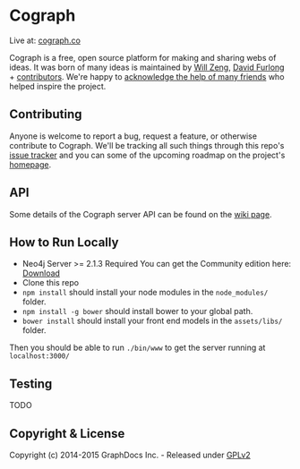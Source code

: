 Cograph
=====
Live at: [cograph.co](http://cograph.co)


Cograph is a free, open source platform for making and sharing webs of ideas.
It was born of many ideas is maintained by [Will Zeng](https://github.com/willzeng), [David Furlong](https://github.com/davidfurlong/) + [contributors](https://github.com/willzeng/cograph/graphs/contributors).
We're happy to [acknowledge the help of many friends](https://github.com/willzeng/cograph/wiki/Acknowledgements) who helped inspire the project.

Contributing
----------
Anyone is welcome to report a bug, request a feature, or otherwise contribute to Cograph.  We'll be tracking all such things through this repo's [issue tracker](https://github.com/willzeng/cograph/issues) and you can some of the upcoming roadmap on the project's [homepage](http://cograph.co).

API
----------
Some details of the Cograph server API can be found on the [wiki page](https://github.com/willzeng/cograph/wiki).

How to Run Locally
----------

- Neo4j Server >= 2.1.3 Required
You can get the Community edition here: [Download](http://neo4j.com/download-4/?utm_expid=86168100-4.4jhtKky8TSanVw1z1BH-8A.3&utm_referrer=http%3A%2F%2Fneo4j.com%2F)
- Clone this repo
- `npm install` should install your node modules in the `node_modules/` folder.
- `npm install -g bower` should install bower to your global path.
- `bower install` should install your front end models in the `assets/libs/` folder.

Then you should be able to run `./bin/www` to get the server running at `localhost:3000/`

Testing
-------
TODO

Copyright & License
-------
Copyright (c) 2014-2015 GraphDocs Inc. - Released under [GPLv2](https://github.com/willzeng/cograph/blob/dev/LICENSE)
